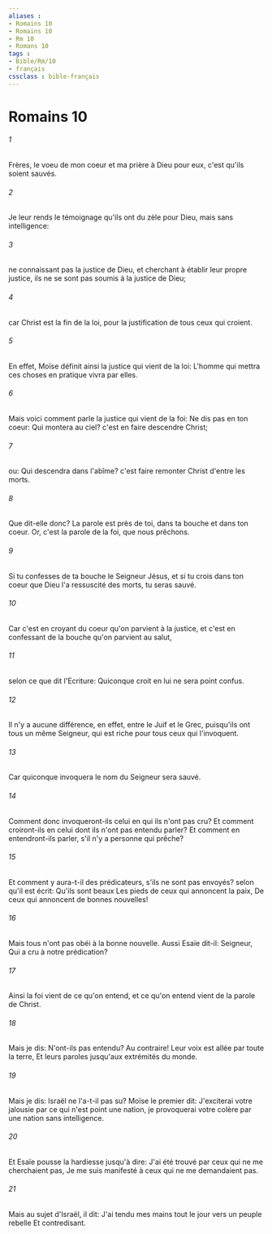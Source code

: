 ```yaml
---
aliases : 
- Romains 10
- Romains 10
- Rm 10
- Romans 10
tags : 
- Bible/Rm/10
- français
cssclass : bible-français
---
```


# Romains 10

###### 1
Frères, le voeu de mon coeur et ma prière à Dieu pour eux, c'est qu'ils soient sauvés.
###### 2
Je leur rends le témoignage qu'ils ont du zèle pour Dieu, mais sans intelligence:
###### 3
ne connaissant pas la justice de Dieu, et cherchant à établir leur propre justice, ils ne se sont pas soumis à la justice de Dieu;
###### 4
car Christ est la fin de la loi, pour la justification de tous ceux qui croient.
###### 5
En effet, Moïse définit ainsi la justice qui vient de la loi: L'homme qui mettra ces choses en pratique vivra par elles.
###### 6
Mais voici comment parle la justice qui vient de la foi: Ne dis pas en ton coeur: Qui montera au ciel? c'est en faire descendre Christ;
###### 7
ou: Qui descendra dans l'abîme? c'est faire remonter Christ d'entre les morts.
###### 8
Que dit-elle donc? La parole est près de toi, dans ta bouche et dans ton coeur. Or, c'est la parole de la foi, que nous prêchons.
###### 9
Si tu confesses de ta bouche le Seigneur Jésus, et si tu crois dans ton coeur que Dieu l'a ressuscité des morts, tu seras sauvé.
###### 10
Car c'est en croyant du coeur qu'on parvient à la justice, et c'est en confessant de la bouche qu'on parvient au salut,
###### 11
selon ce que dit l'Ecriture: Quiconque croit en lui ne sera point confus.
###### 12
Il n'y a aucune différence, en effet, entre le Juif et le Grec, puisqu'ils ont tous un même Seigneur, qui est riche pour tous ceux qui l'invoquent.
###### 13
Car quiconque invoquera le nom du Seigneur sera sauvé.
###### 14
Comment donc invoqueront-ils celui en qui ils n'ont pas cru? Et comment croiront-ils en celui dont ils n'ont pas entendu parler? Et comment en entendront-ils parler, s'il n'y a personne qui prêche?
###### 15
Et comment y aura-t-il des prédicateurs, s'ils ne sont pas envoyés? selon qu'il est écrit: Qu'ils sont beaux Les pieds de ceux qui annoncent la paix, De ceux qui annoncent de bonnes nouvelles!
###### 16
Mais tous n'ont pas obéi à la bonne nouvelle. Aussi Esaïe dit-il: Seigneur, Qui a cru à notre prédication?
###### 17
Ainsi la foi vient de ce qu'on entend, et ce qu'on entend vient de la parole de Christ.
###### 18
Mais je dis: N'ont-ils pas entendu? Au contraire! Leur voix est allée par toute la terre, Et leurs paroles jusqu'aux extrémités du monde.
###### 19
Mais je dis: Israël ne l'a-t-il pas su? Moïse le premier dit: J'exciterai votre jalousie par ce qui n'est point une nation, je provoquerai votre colère par une nation sans intelligence.
###### 20
Et Esaïe pousse la hardiesse jusqu'à dire: J'ai été trouvé par ceux qui ne me cherchaient pas, Je me suis manifesté à ceux qui ne me demandaient pas.
###### 21
Mais au sujet d'Israël, il dit: J'ai tendu mes mains tout le jour vers un peuple rebelle Et contredisant.
